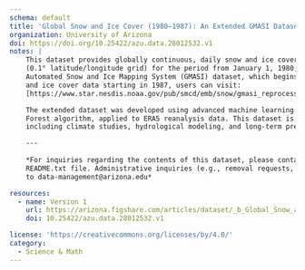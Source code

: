 ```yaml
---
schema: default
title: 'Global Snow and Ice Cover (1980–1987): An Extended GMASI Dataset'
organization: University of Arizona
doi: https://doi.org/10.25422/azu.data.28012532.v1
notes: |
    This dataset provides globally continuous, daily snow and ice cover information at a high spatial resolution 
    (0.1° latitude/longitude grid) for the period from January 1, 1980, to June 30, 1987. It extends the Global 
    Automated Snow and Ice Mapping System (GMASI) dataset, which begins in July 1987. For access to GMASI snow 
    and ice cover data starting in 1987, users can visit: 
    [https://www.star.nesdis.noaa.gov/pub/smcd/emb/snow/gmasi_reprocessing/dailymaps/data/](https://www.star.nesdis.noaa.gov/pub/smcd/emb/snow/gmasi_reprocessing/dailymaps/data/).

    The extended dataset was developed using advanced machine learning techniques, specifically a Random 
    Forest algorithm, applied to ERA5 reanalysis data. This dataset is designed to support diverse applications, 
    including climate studies, hydrological modeling, and long-term precipitation analyses.

    ---
    
    *For inquiries regarding the contents of this dataset, please contact the Corresponding Author listed in the 
    README.txt file. Administrative inquiries (e.g., removal requests, trouble downloading, etc.) can be directed 
    to data-management@arizona.edu*

resources:
  - name: Version 1
    url: https://arizona.figshare.com/articles/dataset/_b_Global_Snow_and_Ice_Cover_1980_1987_An_Extended_GMASI_Dataset_b_/28012532/1
    doi: 10.25422/azu.data.28012532.v1

license: 'https://creativecommons.org/licenses/by/4.0/'
category:
  - Science & Math
---
```

